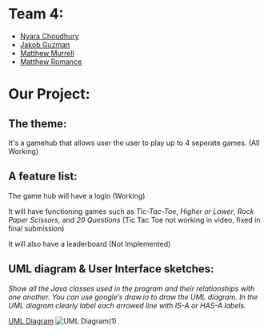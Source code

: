# Team 4:
- [Nyara Choudhury](https://github.com/nyarac)
- [Jakob Guzman](https://github.com/guzmjo)
- [Matthew Murrell](https://github.com/murrmc)
- [Matthew Romance](https://github.com/romamc62)

# Our Project:
## The theme: 

It's a gamehub that allows user the user to play up to 4 seperate games. (All Working)

## A feature list: 

The game hub will have a login (Working)

It will have functioning games such as *Tic-Tac-Toe*, *Higher or Lower*, *Rock Paper Scissors*, and *20 Questions* (Tic Tac Toe not working in video, fixed in final submission)

It will also have a leaderboard (Not Implemented)
## UML diagram & User Interface sketches:
*Show all the Java classes used in the program and their relationships with one another. You can use google’s draw.io to draw the UML diagram. In the UML diagram clearly label each arrowed line with IS-A or HAS-A labels.*

[UML Diagram](https://app.diagrams.net/#G19qYUSJMFpEPtuDP4WAGUdv4B_AoqjmOC)
![UML Diagram(1)](https://user-images.githubusercontent.com/116584585/206615823-0c33f67e-94cc-4fbc-b488-cb18e2f51e67.jpg)

